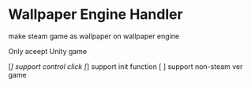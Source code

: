 # Wallpaper Engine Handler
make steam game as wallpaper on wallpaper engine

Only aceept Unity game

[*] support control click
[*] support init function
[ ] support non-steam ver game